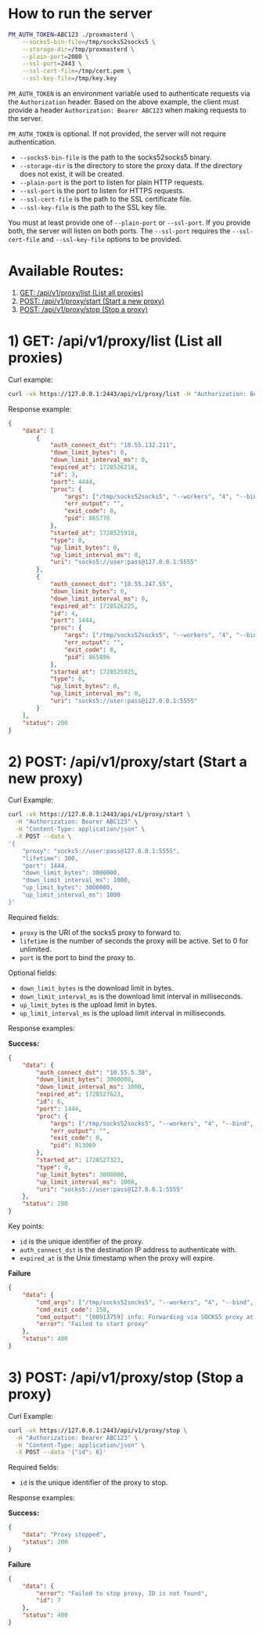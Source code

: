 
# How to run the server
```sh
PM_AUTH_TOKEN=ABC123 ./proxmasterd \
    --socks5-bin-file=/tmp/socks52socks5 \
    --storage-dir=/tmp/proxmasterd \
    --plain-port=2080 \
    --ssl-port=2443 \
    --ssl-cert-file=/tmp/cert.pem \
    --ssl-key-file=/tmp/key.key
```

`PM_AUTH_TOKEN` is an environment variable used to authenticate requests via the
`Authorization` header. Based on the above example, the client must provide a
header `Authorization: Bearer ABC123` when making requests to the server.

`PM_AUTH_TOKEN` is optional. If not provided, the server will not require
authentication.

- `--socks5-bin-file` is the path to the socks52socks5 binary.
- `--storage-dir` is the directory to store the proxy data. If the directory
  does not exist, it will be created.
- `--plain-port` is the port to listen for plain HTTP requests.
- `--ssl-port` is the port to listen for HTTPS requests.
- `--ssl-cert-file` is the path to the SSL certificate file.
- `--ssl-key-file` is the path to the SSL key file.

You must at least provide one of `--plain-port` or `--ssl-port`. If you provide
both, the server will listen on both ports. The `--ssl-port` requires the
`--ssl-cert-file` and `--ssl-key-file` options to be provided.

# Available Routes:
1) <a href="#1-get-apiv1proxylist-list-all-proxies">GET: /api/v1/proxy/list (List all proxies)</a>
2) <a href="#2-post-apiv1proxystart-start-a-new-proxy">POST: /api/v1/proxy/start (Start a new proxy)</a>
3) <a href="#3-post-apiv1proxystop-stop-a-proxy">POST: /api/v1/proxy/stop (Stop a proxy)</a>

# 1) GET: /api/v1/proxy/list (List all proxies)

Curl example:
```sh
curl -vk https://127.0.0.1:2443/api/v1/proxy/list -H "Authorization: Bearer ABC123"
```

Response example:
```json
{
    "data": [
        {
            "auth_connect_dst": "10.55.132.211",
            "down_limit_bytes": 0,
            "down_limit_interval_ms": 0,
            "expired_at": 1728526218,
            "id": 3,
            "port": 4444,
            "proc": {
                "args": ["/tmp/socks52socks5", "--workers", "4", "--bind", "0.0.0.0:4444", "--as-socks5", "--to-socks5", "socks5://user:pass@127.0.0.1:5555", "--socks5-dst-cauth", "10.55.132.211"],
                "err_output": "",
                "exit_code": 0,
                "pid": 865778
            },
            "started_at": 1728525918,
            "type": 0,
            "up_limit_bytes": 0,
            "up_limit_interval_ms": 0,
            "uri": "socks5://user:pass@127.0.0.1:5555"
        },
        {
            "auth_connect_dst": "10.55.247.55",
            "down_limit_bytes": 0,
            "down_limit_interval_ms": 0,
            "expired_at": 1728526225,
            "id": 4,
            "port": 1444,
            "proc": {
                "args": ["/tmp/socks52socks5", "--workers", "4", "--bind", "0.0.0.0:1444", "--as-socks5", "--to-socks5", "socks5://user:pass@127.0.0.1:5555", "--socks5-dst-cauth", "10.55.247.55"],
                "err_output": "",
                "exit_code": 0,
                "pid": 865896
            },
            "started_at": 1728525925,
            "type": 0,
            "up_limit_bytes": 0,
            "up_limit_interval_ms": 0,
            "uri": "socks5://user:pass@127.0.0.1:5555"
        }
    ],
    "status": 200
}
```

# 2) POST: /api/v1/proxy/start (Start a new proxy)

Curl Example:
```sh
curl -vk https://127.0.0.1:2443/api/v1/proxy/start \
  -H "Authorization: Bearer ABC123" \
  -H "Content-Type: application/json" \
  -X POST --data \
'{
    "proxy": "socks5://user:pass@127.0.0.1:5555",
    "lifetime": 300,
    "port": 1444,
    "down_limit_bytes": 3000000,
    "down_limit_interval_ms": 1000,
    "up_limit_bytes": 3000000,
    "up_limit_interval_ms": 1000
}'
```

Required fields:
- `proxy` is the URI of the socks5 proxy to forward to.
- `lifetime` is the number of seconds the proxy will be active. Set to 0 for unlimited.
- `port` is the port to bind the proxy to.

Optional fields:
- `down_limit_bytes` is the download limit in bytes.
- `down_limit_interval_ms` is the download limit interval in milliseconds.
- `up_limit_bytes` is the upload limit in bytes.
- `up_limit_interval_ms` is the upload limit interval in milliseconds.

Response examples:

**Success:**
```json
{
    "data": {
        "auth_connect_dst": "10.55.5.38",
        "down_limit_bytes": 3000000,
        "down_limit_interval_ms": 1000,
        "expired_at": 1728527623,
        "id": 6,
        "port": 1444,
        "proc": {
            "args": ["/tmp/socks52socks5", "--workers", "4", "--bind", "0.0.0.0:1444", "--as-socks5", "--to-socks5", "socks5://user:pass@127.0.0.1:5555", "--up-limit", "3000000", "--up-interval", "1000", "--down-limit", "3000000", "--down-interval", "1000", "--socks5-dst-cauth", "10.55.5.38"],
            "err_output": "",
            "exit_code": 0,
            "pid": 913069
        },
        "started_at": 1728527323,
        "type": 0,
        "up_limit_bytes": 3000000,
        "up_limit_interval_ms": 1000,
        "uri": "socks5://user:pass@127.0.0.1:5555"
    },
    "status": 200
}
```

Key points:
- `id` is the unique identifier of the proxy.
- `auth_connect_dst` is the destination IP address to authenticate with.
- `expired_at` is the Unix timestamp when the proxy will expire.

**Failure**
```json
{
    "data": {
        "cmd_args": ["/tmp/socks52socks5", "--workers", "4", "--bind", "0.0.0.0:1444", "--as-socks5", "--to-socks5", "socks5://user:pass@127.0.0.1:5555", "--up-limit", "3000000", "--up-interval", "1000", "--down-limit", "3000000", "--down-interval", "1000", "--socks5-dst-cauth", "10.55.205.40"],
        "cmd_exit_code": 158,
        "cmd_output": "[00913759] info: Forwarding via SOCKS5 proxy at socks5://user:pass@127.0.0.1:5555\n[00913759] info: SOCKS5 proxy destination connect for auth: 10.55.205.40\n[00913759] perr: Failed to bind socket: Address already in use\n",
        "error": "Failed to start proxy"
    },
    "status": 400
}
```


# 3) POST: /api/v1/proxy/stop (Stop a proxy)

Curl Example:
```sh
curl -vk https://127.0.0.1:2443/api/v1/proxy/stop \
  -H "Authorization: Bearer ABC123" \
  -H "Content-Type: application/json" \
  -X POST --data '{"id": 6}'
```

Required fields:
- `id` is the unique identifier of the proxy to stop.

Response examples:

**Success:**
```json
{
    "data": "Proxy stopped",
    "status": 200
}
```

**Failure**
```json
{
    "data": {
        "error": "Failed to stop proxy, ID is not found",
        "id": 7
    },
    "status": 400
}
```
